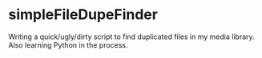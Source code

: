 # simpleFileDupeFinder
Writing a quick/ugly/dirty script to find duplicated files in my media library. Also learning Python in the process.
